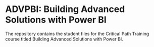# ADVPBI: Building Advanced Solutions with Power BI
The repository contains the student files for the Critical Path Training course titled Building Advanced Solutions with Power BI.
